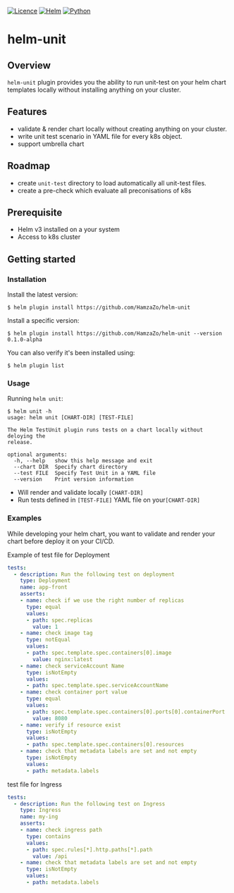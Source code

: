 [![Licence](https://img.shields.io/badge/licence-Apache%202.0-green)]()
[![Helm](https://img.shields.io/badge/plugin-helm--unit--0.1.0-brightgreen)]()
[![Python](https://img.shields.io/badge/python-v3.7-green)]()

# helm-unit 

## Overview

`helm-unit` plugin provides you the ability to run unit-test on your helm chart templates locally without installing anything on your cluster.  

## Features
+ validate & render chart locally without creating anything on your cluster.
+ write unit test scenario in YAML file for every k8s object.
+ support umbrella chart

## Roadmap 
+ create `unit-test` directory to load automatically all unit-test files.
+ create a pre-check which evaluate all preconisations of k8s

## Prerequisite

+ Helm v3 installed on a your system
+ Access to k8s cluster


## Getting started 

### Installation

Install the latest version:

```
$ helm plugin install https://github.com/HamzaZo/helm-unit
```

Install a specific version:

```
$ helm plugin install https://github.com/HamzaZo/helm-unit --version 0.1.0-alpha
```

You can also verify it's been installed using:

```
$ helm plugin list
```

### Usage 

Running `helm unit`:
```
$ helm unit -h
usage: helm unit [CHART-DIR] [TEST-FILE]

The Helm TestUnit plugin runs tests on a chart locally without deloying the
release.

optional arguments:
  -h, --help   show this help message and exit
  --chart DIR  Specify chart directory
  --test FILE  Specify Test Unit in a YAML file
  --version    Print version information

```
+ Will render and validate locally `[CHART-DIR]`
+ Run tests defined in `[TEST-FILE]` YAML file on your`[CHART-DIR]`

### Examples 

While developing your helm chart, you want to validate and render your chart before deploy it on your CI/CD.

Example of test file for Deployment 
```yaml
tests:
  - description: Run the following test on deployment 
    type: Deployment
    name: app-front
    asserts:
    - name: check if we use the right number of replicas
      type: equal
      values:
      - path: spec.replicas
        value: 1 
    - name: check image tag
      type: notEqual
      values:
      - path: spec.template.spec.containers[0].image
        value: nginx:latest
    - name: check serviceAccount Name
      type: isNotEmpty
      values:
      - path: spec.template.spec.serviceAccountName
    - name: check container port value
      type: equal
      values:
      - path: spec.template.spec.containers[0].ports[0].containerPort
        value: 8080
    - name: verify if resource exist
      type: isNotEmpty
      values:
      - path: spec.template.spec.containers[0].resources
    - name: check that metadata labels are set and not empty
      type: isNotEmpty
      values:
      - path: metadata.labels

```

test file for Ingress 
```yaml
tests:
  - description: Run the following test on Ingress 
    type: Ingress
    name: my-ing
    asserts:
    - name: check ingress path
      type: contains
      values:
      - path: spec.rules[*].http.paths[*].path
        value: /api
    - name: check that metadata labels are set and not empty
      type: isNotEmpty
      values:
      - path: metadata.labels
```
